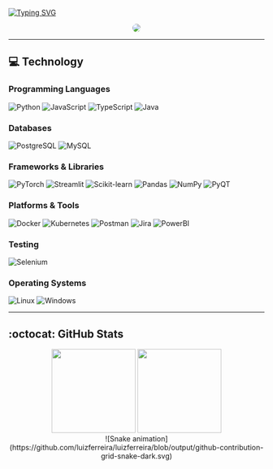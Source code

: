 [![Typing SVG](https://readme-typing-svg.demolab.com?font=Fira+Code&size=25&pause=1000&color=FFFFFF&width=700&lines=I'm+Luiz+José;I+am+a+passionate+developer+focused+on+Backend+Development+and+Data+Engineering)](https://git.io/typing-svg)

<div align="center">
 <a href="https://www.linkedin.com/in/seuusuario/" target="_blank">
   <img src="https://img.shields.io/badge/LinkedIn-%230077B5?style=for-the-badge&logo=linkedin&logoColor=white" style="border-radius: 30px">
 </a>
</div>

---

## :computer: Technology

### Programming Languages
![Python](https://img.shields.io/badge/Python-3776AB?style=for-the-badge&logo=python&logoColor=white)
![JavaScript](https://img.shields.io/badge/JavaScript-F7DF1E?style=for-the-badge&logo=javascript&logoColor=black)
![TypeScript](https://img.shields.io/badge/TypeScript-3178C6?style=for-the-badge&logo=typescript&logoColor=white)
![Java](https://img.shields.io/badge/Java-007396?style=for-the-badge&logo=java&logoColor=white)

### Databases
![PostgreSQL](https://img.shields.io/badge/PostgreSQL-316192?style=for-the-badge&logo=postgresql&logoColor=white)
![MySQL](https://img.shields.io/badge/MySQL-005C84?style=for-the-badge&logo=mysql&logoColor=white)

### Frameworks & Libraries
![PyTorch](https://img.shields.io/badge/PyTorch-EE4C2C?style=for-the-badge&logo=pytorch&logoColor=white)
![Streamlit](https://img.shields.io/badge/Streamlit-FF4B4B?style=for-the-badge&logo=streamlit&logoColor=white)
![Scikit-learn](https://img.shields.io/badge/Scikit--learn-F7931E?style=for-the-badge&logo=scikit-learn&logoColor=white)
![Pandas](https://img.shields.io/badge/Pandas-150458?style=for-the-badge&logo=pandas&logoColor=white)
![NumPy](https://img.shields.io/badge/NumPy-013243?style=for-the-badge&logo=numpy&logoColor=white)
![PyQT](https://img.shields.io/badge/PyQT-41CD52?style=for-the-badge&logo=qt&logoColor=white)

### Platforms & Tools
![Docker](https://img.shields.io/badge/Docker-2496ED?style=for-the-badge&logo=docker&logoColor=white)
![Kubernetes](https://img.shields.io/badge/Kubernetes-326CE5?style=for-the-badge&logo=kubernetes&logoColor=white)
![Postman](https://img.shields.io/badge/Postman-FF6C37?style=for-the-badge&logo=postman&logoColor=white)
![Jira](https://img.shields.io/badge/Jira-0052CC?style=for-the-badge&logo=jira&logoColor=white)
![PowerBI](https://img.shields.io/badge/Power_BI-F2C811?style=for-the-badge&logo=powerbi&logoColor=black)

### Testing
![Selenium](https://img.shields.io/badge/Selenium-43B02A?style=for-the-badge&logo=selenium&logoColor=white)

### Operating Systems
![Linux](https://img.shields.io/badge/Linux-FCC624?style=for-the-badge&logo=linux&logoColor=black)
![Windows](https://img.shields.io/badge/Windows-0078D6?style=for-the-badge&logo=windows&logoColor=white)

---

## :octocat: GitHub Stats
<div align="center"> 
  <img height="165em" src="https://github-readme-stats.vercel.app/api?username=luizferreira&show_icons=true&theme=radical"/>
  <img height="165em" src="https://github-readme-stats.vercel.app/api/top-langs/?username=luizferreira&layout=compact&langs_count=7&theme=radical"/>
</div>

<div align="center">
  ![Snake animation](https://github.com/luizferreira/luizferreira/blob/output/github-contribution-grid-snake-dark.svg)
</div>
